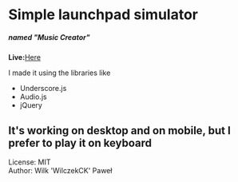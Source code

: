 <h1>Simple launchpad simulator</h1>
<h5>named "Music Creator"</h5>

<b>Live:</b><a href="https://kielecki.dev/projekty/launchpad">Here</a>
<p>I made it using the libraries like</p>
<ul>
<li>Underscore.js</li>
<li>Audio.js</li>
<li>jQuery</li>
</ul>


<h2>It's working on desktop and on mobile, but I prefer to play it on keyboard</h2>
License: MIT<br>
Author: Wilk 'WilczekCK' Paweł
